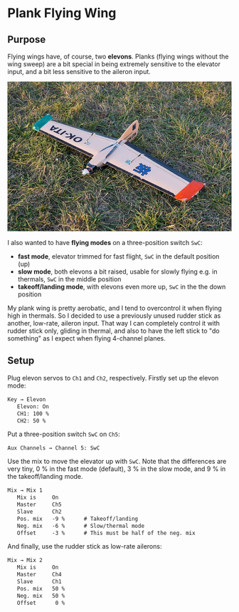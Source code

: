 # Plank Flying Wing

## Purpose

Flying wings have, of course, two **elevons**. Planks (flying wings without
the wing sweep) are a bit special in being extremely sensitive to the
elevator input, and a bit less sensitive to the aileron input.

![Ita Plank Wing](plank-ita.jpg)

I also wanted to have **flying modes** on a three-position switch `SwC`:

* **fast mode**, elevator trimmed for fast flight,
  `SwC` in the default position (up)
* **slow mode**, both elevons a bit raised, usable for slowly flying e.g. in thermals, `SwC` in the middle position
* **takeoff/landing mode**, with elevons even more up, `SwC` in the the down position

My plank wing is pretty aerobatic, and I tend to overcontrol it when flying
high in thermals. So I decided to use a previously unused rudder stick
as another, low-rate, aileron input. That way I can completely control it with
rudder stick only, gliding in thermal, and also to have the left stick to
"do something" as I expect when flying 4-channel planes.
 
## Setup

Plug elevon servos to `Ch1` and `Ch2`, respectively. Firstly set up the elevon
mode:

```
Key → Elevon
   Elevon: On
   CH1: 100 %
   CH2: 50 %
```

Put a three-position switch `SwC` on `Ch5`:

```
Aux Channels → Channel 5: SwC
```

Use the mix to move the elevator up with `SwC`. Note that the differences
are very tiny, 0 % in the fast mode (default), 3 % in the slow mode, and 9 % in the takeoff/landing mode.

```
Mix → Mix 1
   Mix is     On
   Master     Ch5
   Slave      Ch2
   Pos. mix   -9 %      # Takeoff/landing
   Neg. mix   -6 %      # Slow/thermal mode
   Offset     -3 %      # This must be half of the neg. mix
```

And finally, use the rudder stick as low-rate ailerons:

```
Mix → Mix 2
   Mix is     On
   Master     Ch4
   Slave      Ch1
   Pos. mix   50 %
   Neg. mix   50 %
   Offset      0 %
```

